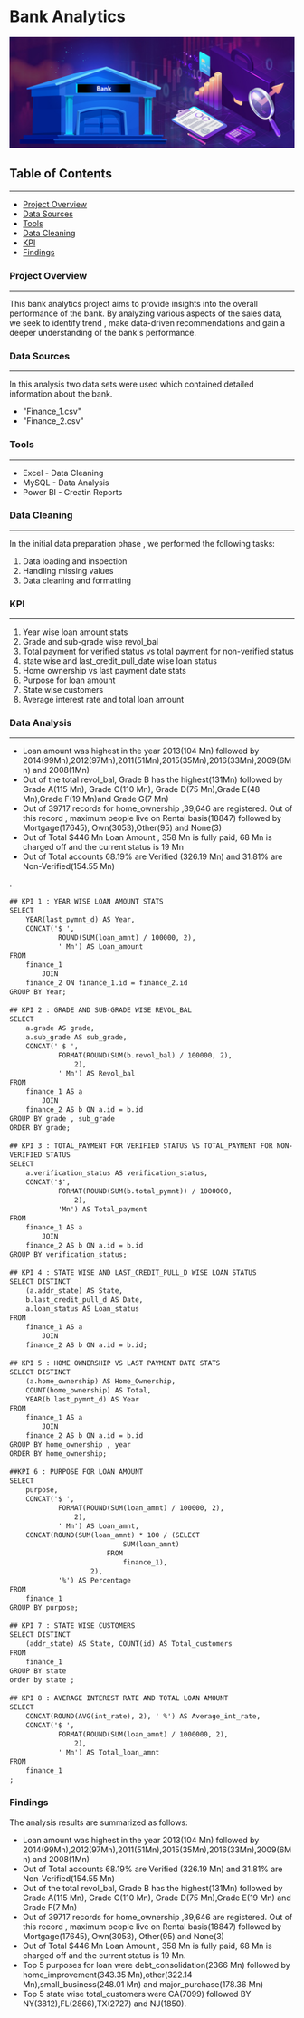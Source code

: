 # Bank Analytics 

![](bankimage.jpg)

## Table of Contents
---
- [ Project Overview]( #project-overview)
- [Data Sources](#data-sources)
- [ Tools](#tools)
- [Data Cleaning](#data-cleaning)
- [KPI](#kpi)
- [Findings](#findings)


### Project Overview
---

This bank analytics project aims to provide insights into the overall performance of the bank. By analyzing various aspects of the sales data, we seek to identify trend , make data-driven recommendations and gain a deeper understanding of the bank's performance.


### Data Sources
---

In this analysis two data sets were used which contained detailed information about the bank.
- "Finance_1.csv"
- "Finance_2.csv"
### Tools
---
- Excel - Data Cleaning
- MySQL - Data Analysis
- Power BI - Creatin Reports


### Data Cleaning
---

In the initial data preparation phase , we performed the following tasks:
1. Data loading and inspection
2. Handling missing values
3. Data cleaning and formatting

### KPI
---
1. Year wise loan amount stats
2. Grade and sub-grade wise revol_bal
3. Total payment for verified status vs total payment for non-verified status
4. state wise and last_credit_pull_date wise loan status
5. Home ownership vs last payment date stats
6. Purpose for loan amount
7. State wise customers
8. Average interest rate and total loan amount

### Data Analysis
---
- Loan amount was highest in the year 2013(104 Mn) followed by 2014(99Mn),2012(97Mn),2011(51Mn),2015(35Mn),2016(33Mn),2009(6Mn) and 2008(1Mn)
- Out of the total revol_bal, Grade B has the highest(131Mn) followed by Grade A(115 Mn), Grade C(110 Mn), Grade D(75 Mn),Grade E(48 Mn),Grade F(19 Mn)and Grade G(7 Mn)
- Out of 39717 records for home_ownership ,39,646 are registered. Out of this record , maximum people live on Rental basis(18847) followed by Mortgage(17645),        Own(3053),Other(95) and None(3)
- Out of Total $446 Mn Loan Amount , 358 Mn is fully paid, 68 Mn is charged off and the current status is 19 Mn
- Out of Total accounts 68.19% are Verified (326.19 Mn) and 31.81% are Non-Verified(154.55 Mn)




.
 

















```
## KPI 1 : YEAR WISE LOAN AMOUNT STATS
SELECT 
    YEAR(last_pymnt_d) AS Year,
    CONCAT('$ ',
            ROUND(SUM(loan_amnt) / 100000, 2),
            ' Mn') AS Loan_amount
FROM
    finance_1
        JOIN
    finance_2 ON finance_1.id = finance_2.id
GROUP BY Year;

## KPI 2 : GRADE AND SUB-GRADE WISE REVOL_BAL
SELECT 
    a.grade AS grade,
    a.sub_grade AS sub_grade,
    CONCAT(' $ ',
            FORMAT(ROUND(SUM(b.revol_bal) / 100000, 2),
                2),
            ' Mn') AS Revol_bal
FROM
    finance_1 AS a
        JOIN
    finance_2 AS b ON a.id = b.id
GROUP BY grade , sub_grade
ORDER BY grade;

## KPI 3 : TOTAL_PAYMENT FOR VERIFIED STATUS VS TOTAL_PAYMENT FOR NON-VERIFIED STATUS
SELECT 
    a.verification_status AS verification_status,
    CONCAT('$',
            FORMAT(ROUND(SUM(b.total_pymnt)) / 1000000,
                2),
            'Mn') AS Total_payment
FROM
    finance_1 AS a
        JOIN
    finance_2 AS b ON a.id = b.id
GROUP BY verification_status;

## KPI 4 : STATE WISE AND LAST_CREDIT_PULL_D WISE LOAN STATUS
SELECT DISTINCT
    (a.addr_state) AS State,
    b.last_credit_pull_d AS Date,
    a.loan_status AS Loan_status
FROM
    finance_1 AS a
        JOIN
    finance_2 AS b ON a.id = b.id;

## KPI 5 : HOME OWNERSHIP VS LAST PAYMENT DATE STATS
SELECT DISTINCT
    (a.home_ownership) AS Home_Ownership,
    COUNT(home_ownership) AS Total,
    YEAR(b.last_pymnt_d) AS Year
FROM
    finance_1 AS a
        JOIN
    finance_2 AS b ON a.id = b.id
GROUP BY home_ownership , year
ORDER BY home_ownership;

##KPI 6 : PURPOSE FOR LOAN AMOUNT
SELECT 
    purpose,
    CONCAT('$ ',
            FORMAT(ROUND(SUM(loan_amnt) / 100000, 2),
                2),
            ' Mn') AS Loan_amnt,
    CONCAT(ROUND(SUM(loan_amnt) * 100 / (SELECT 
                            SUM(loan_amnt)
                        FROM
                            finance_1),
                    2),
            '%') AS Percentage
FROM
    finance_1
GROUP BY purpose;

## KPI 7 : STATE WISE CUSTOMERS
SELECT DISTINCT
    (addr_state) AS State, COUNT(id) AS Total_customers
FROM
    finance_1
GROUP BY state
order by state ;

## KPI 8 : AVERAGE INTEREST RATE AND TOTAL LOAN AMOUNT
SELECT 
    CONCAT(ROUND(AVG(int_rate), 2), ' %') AS Average_int_rate,
    CONCAT('$ ',
            FORMAT(ROUND(SUM(loan_amnt) / 1000000, 2),
                2),
            ' Mn') AS Total_loan_amnt
FROM
    finance_1
;
```





### Findings
The analysis results are summarized as follows:
- Loan amount was highest in the year 2013(104 Mn) followed by 2014(99Mn),2012(97Mn),2011(51Mn),2015(35Mn),2016(33Mn),2009(6Mn) and 2008(1Mn)
- Out of Total accounts 68.19% are Verified (326.19 Mn) and 31.81% are Non-Verified(154.55 Mn)
- Out of the total revol_bal, Grade B has the highest(131Mn) followed by Grade A(115 Mn), Grade C(110 Mn), Grade D(75 Mn),Grade E(19 Mn) and Grade F(7 Mn)
- Out of 39717 records for home_ownership ,39,646 are registered. Out of this record , maximum people live on Rental basis(18847) followed by Mortgage(17645), Own(3053),    Other(95) and None(3)
- Out of Total $446 Mn Loan Amount , 358 Mn is fully paid, 68 Mn is charged off and the current status is 19 Mn.
- Top 5 purposes for loan were debt_consolidation(2366 Mn) followed by home_improvement(343.35 Mn),other(322.14 Mn),small_business(248.01 Mn) and major_purchase(178.36 Mn)
- Top 5 state wise total_customers were CA(7099) followed BY NY(3812),FL(2866),TX(2727) and NJ(1850).



  



